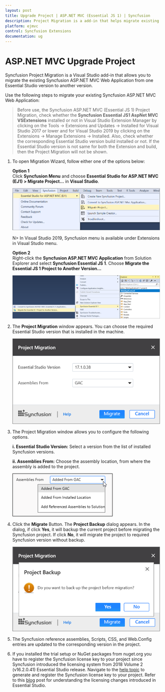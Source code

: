 ```yaml
---
layout: post
title: Upgrade Project | ASP.NET MVC (Essential JS 1) | Syncfusion
description: Project Migration is a add-in that helps migrate existing Syncfusion Essential JS 1 ASP.NET MVC project from one Syncfusion version to another version
platform: ejmvc
control: Syncfusion Extensions
documentation: ug
---
```


# ASP.NET MVC Upgrade Project

Syncfusion Project Migration is a Visual Studio add-in that allows you to migrate the existing Syncfusion ASP.NET MVC Web Application from one Essential Studio version to another version.

Use the following steps to migrate your existing Syncfusion ASP.NET MVC Web Application:

> Before use, the Syncfusion ASP.NET MVC (Essential JS 1) Project Migration, check whether the **Syncfusion Essential JS1 AspNet MVC VSExtensions** installed or not in Visual Studio Extension Manager by clicking on the Tools -> Extensions and Updates -> Installed for Visual Studio 2017 or lower and for Visual Studio 2019 by clicking on the Extensions -> Manage Extensions -> Installed. Also, check whether the corresponding Essential Studio version build installed or not. If the Essential Studio version is not same for both the Extension and build, then the Project Migration will not be shown.

1. To open Migration Wizard, follow either one of the options below: 

   **Option 1**  
   Click **Syncfusion Menu** and choose **Essential Studio for ASP.NET MVC (EJ1) > Migrate Project…** in **Visual Studio**.

   ![Syncfusion Essential JS 1 ASP.NET MVC Project Migration via Syncfusion menu](Migrate-Syncfusion-Project_images/SyncfusionMenu_ProjectMigration_img.png)

   N> In Visual Studio 2019, Syncfusion menu is available under Extensions in Visual Studio menu.

   **Option 2**  
   Right-click the **Syncfusion ASP.NET MVC Application** from Solution Explorer and select **Syncfusion Essential JS 1**. Choose **Migrate the Essential JS 1 Project to Another Version...**

   ![Syncfusion Essential JS 1 ASP.NET MVC Project Migration add-in](Migrate-Syncfusion-Project_images/ProjectMigration_img1.png)

2. The **Project Migration** window appears. You can choose the required Essential Studio version that is installed in the machine.

   ![Syncfusion Essential JS 1 ASP.NET MVC Project Migration wizard](Migrate-Syncfusion-Project_images/ProjectMigration_img2.png)

3. The Project Migration window allows you to configure the following options.

   **i. Essential Studio Version:** Select a version from the list of installed Syncfusion versions.
	  
   **ii. Assemblies From:** Choose the assembly location, from where the assembly is added to the project.
	  
   ![Choose the assembly location from where the assembly is added to the project](Migrate-Syncfusion-Project_images/ProjectMigration_img3.jpeg) 

4. Click the **Migrate** Button. The **Project Backup** dialog appears. In the dialog, if click **Yes**, it will backup the current project before migrating the Syncfusion project. If click **No**, it will migrate the project to required Syncfusion version without backup. 

     ![Syncfusion Essential JS 1 ASP.NET MVC Project Migration backup dialog](Migrate-Syncfusion-Project_images/ProjectMigration_img4.png)
      
5. The Syncfusion reference assemblies, Scripts, CSS, and Web.Config entries are updated to the corresponding version in the project.

6. If you installed the trial setup or NuGet packages from nuget.org you have to register the Syncfusion license key to your project since Syncfusion introduced the licensing system from 2018 Volume 2 (v16.2.0.41) Essential Studio release. Navigate to the [help topic](https://help.syncfusion.com/common/essential-studio/licensing/overview#how-to-generate-syncfusion-license-key) to generate and register the Syncfusion license key to your project. Refer to this [blog](https://www.syncfusion.com/blogs/post/whats-new-in-2018-volume-2.aspx?_ga=2.11237684.1233358434.1587355730-230058891.1567654773) post for understanding the licensing changes introduced in Essential Studio.